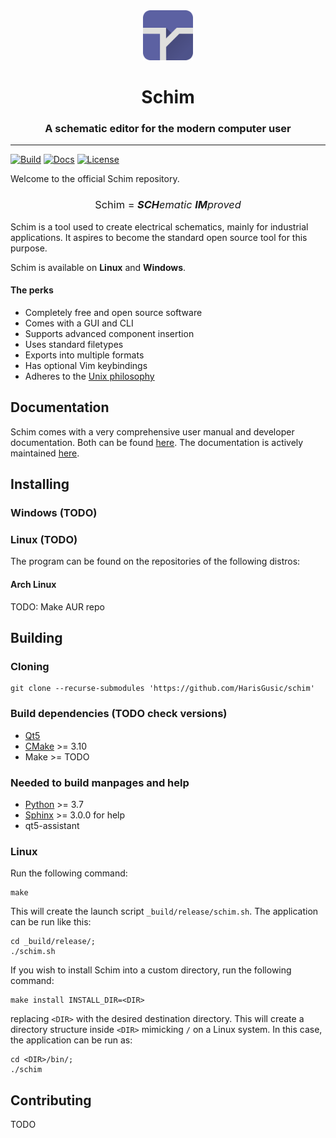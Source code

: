 
<div align="center">
    <img alt="schim logo" src="res/img/icon.svg" width="80px" />
    <h1>Schim</h1>
    <h3>A schematic editor for the modern computer user</h3>
</div>

---

[![Build](https://github.com/schim-app/schim/actions/workflows/build.yml/badge.svg)](https://github.com/schim-app/schim/actions/workflows/build.yml)
[![Docs](https://img.shields.io/readthedocs/schim?color=blue&label=Docs)](https://schim.rtfd.io)
[![License](https://img.shields.io/badge/license-GPL%203-blueviolet)](./LICENSE)

Welcome to the official Schim repository.

<div align="center">
<h3 style="font-weight:normal"> Schim = <i><b>SCH</b>ematic <b>IM</b>proved</i> </h3>
</div>

Schim is a tool used to create electrical schematics, mainly for industrial
applications. It aspires to become the standard open source tool for this
purpose.

Schim is available on **Linux** and **Windows**.

#### The perks

  * Completely free and open source software
  * Comes with a GUI and CLI
  * Supports advanced component insertion
  * Uses standard filetypes
  * Exports into multiple formats
  * Has optional Vim keybindings
  * Adheres to the [Unix philosophy](https://en.wikipedia.org/wiki/Unix_philosophy)

## Documentation

Schim comes with a very comprehensive user manual and developer documentation.
Both can be found [here](https://schim.rtfd.io). The documentation is actively
maintained [here](https://github.com/schim-app/schim-doc).

## Installing

### Windows (TODO)

### Linux (TODO)

The program can be found on the repositories of the following distros:

#### Arch Linux

TODO: Make AUR repo

## Building

### Cloning

```shell
git clone --recurse-submodules 'https://github.com/HarisGusic/schim'
```

### Build dependencies (TODO check versions)

  * [Qt5](https://www.qt.io/)
  * [CMake](https://cmake.org/) >= 3.10
  * Make >= TODO

### Needed to build manpages and help

  * [Python](https://python.org) >= 3.7
  * [Sphinx](https://www.sphinx-doc.org/en/master/usage/installation.html) >= 3.0.0 for help
  * qt5-assistant

### Linux

Run the following command:

```shell
make
```

This will create the launch script `_build/release/schim.sh`. The
application can be run like this:

```shell
cd _build/release/;
./schim.sh
```

If you wish to install Schim into a custom directory, run the following command:

```shell
make install INSTALL_DIR=<DIR>
```

replacing `<DIR>` with the desired destination directory. This will create a
directory structure inside `<DIR>` mimicking `/` on a Linux system. In this
case, the application can be run as:
```shell
cd <DIR>/bin/;
./schim
```

## Contributing
TODO

